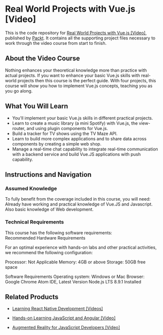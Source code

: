 # Real World Projects with Vue.js [Video]
This is the code repository for [Real World Projects with Vue.js [Video]](https://www.packtpub.com/web-development/real-world-projects-vuejs-video?utm_source=github&utm_medium=repository&utm_campaign=9781789340754), published by [Packt](https://www.packtpub.com/?utm_source=github). It contains all the supporting project files necessary to work through the video course from start to finish.
## About the Video Course
Nothing enhances your theoretical knowledge more than practice with actual projects. If you want to enhance your basic Vue.js skills with real-world projects then this course is the perfect guide. With four projects, this course will show you how to implement Vue.js concepts, teaching you as you go along.

<H2>What You Will Learn</H2>
<DIV class=book-info-will-learn-text>
<UL>
<LI>You'll implement your basic Vue.js skills in different practical projects. 
<LI>Learn to create a music library (a mini Spotify) with Vue.js, the view-router, and using plugin components for Vue.js. 
<LI>Build a tracker for TV shows using the TV Maze API. 
<LI>Learn to build more complex applications and to share data across components by creating a simple web shop. 
<LI>Manage a real-time chat capability to integrate real-time communication with a backend service and build Vue.JS applications with push capability. </LI></UL></DIV>

## Instructions and Navigation
### Assumed Knowledge
To fully benefit from the coverage included in this course, you will need:<br/>
Already have working and practical knowledge of Vue.JS and 
Javascript. Also basic knowledge of Web development.
### Technical Requirements
This course has the following software requirements:<br/>
Recommended Hardware Requirements

For an optimal experience with hands-on labs and other practical activities, we recommend the following configuration:

Processor: Not Applicable
Memory: 4GB or above
Storage: 50GB free space

Software Requirements
Operating system: Windows or Mac
Browser: Google Chrome
Atom IDE, Latest Version
Node.js LTS 8.9.1 Installed

## Related Products
* [Learning React Native Development [Videos]](https://www.packtpub.com/application-development/learning-react-native-development-videos?utm_source=github&utm_medium=repository&utm_campaign=9781789138092)

* [Hands-on Learning JavaScript and Angular [Video]](https://www.packtpub.com/web-development/hands-learning-javascript-and-angular-video?utm_source=github&utm_medium=repository&utm_campaign=9781788477970)

* [Augmented Reality for JavaScript Developers [Video]](https://www.packtpub.com/web-development/augmented-reality-javascript-developers-video?utm_source=github&utm_medium=repository&utm_campaign=9781788471640)


